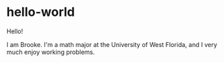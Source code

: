 # hello-world

Hello!

I am Brooke. I'm a math major at the University of West Florida, and I very much enjoy working problems. 
